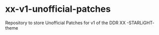 # xx-v1-unofficial-patches
Repository to store Unofficial Patches for v1 of the DDR XX -STARLiGHT- theme

